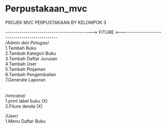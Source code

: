 # Perpustakaan_mvc



PROJEK MVC PERPUSTAKAAN BY KELOMPOK 3

-------------------------------------------> FITURE <----------------------------------------------
<br>/*Admin dan Petugas*/ <br>
1.Tambah Buku <br>
2.Tambah Kategori Buku <br>
3.Tambah Daftar Jurusan <br>
4.Tambah User <br>
5.Tambah Pinjaman <br>
6.Tambah Pengembalian <br>
7.Generate Laporan <br>
<br><br>
/*rencana*/<br>
1.print label buku (X)<br>
2.Fiture denda (X)

/*User*/<br>
1.Menu Daftar Buku<br>
